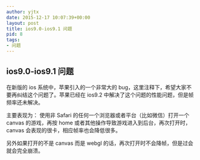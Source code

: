 ```yaml
---
author: yjtx
date: 2015-12-17 10:07:39+00:00
layout: post
title: ios9.0-ios9.1 问题
pid: 8
tags:
- 问题
---
```




## ios9.0-ios9.1 问题

在新版的 ios 系统中，苹果引入的一个非常大的 bug，这里注释下，希望大家不要再纠结这个问题了。苹果已经在 ios9.2 中解决了这个问题的性能问题，但是帧频率还未解决。


主要表现为： 使用非 Safari 的任何一个浏览器或者平台（比如微信）打开一个 canvas 的游戏，再按 home 或者其他操作导致游戏进入到后台，再次打开时，canvas 会表现的很卡，相应帧率也会降低很多。

另外如果打开的不是 canvas 而是 webgl 的话，再次打开时不会降帧，但是过会就会完全崩溃。